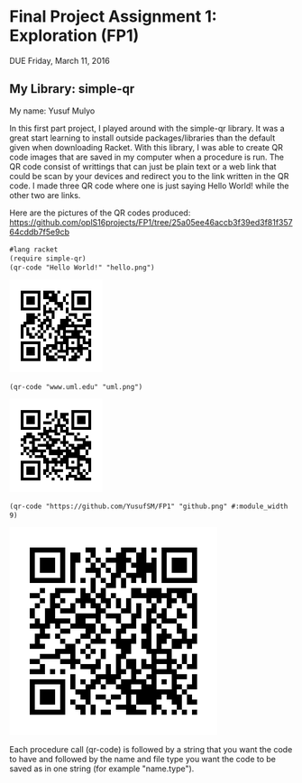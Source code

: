 # Final Project Assignment 1: Exploration (FP1)
DUE Friday, March 11, 2016

## My Library: simple-qr
My name: Yusuf Mulyo

In this first part project, I played around with the simple-qr library. It was a great start learning to install outside packages/libraries than the default given when downloading Racket. With this library, I was able to create QR code images that are saved in my computer when a procedure is run. The QR code consist of writtings that can just be plain text or a web link that could be scan by your devices and redirect you to the link written in the QR code. I made three QR code where one is just saying Hello World! while the other two are links.

Here are the pictures of the QR codes produced: https://github.com/oplS16projects/FP1/tree/25a05ee46accb3f39ed3f81f35764cddb7f5e9cb
```
#lang racket
(require simple-qr)
(qr-code "Hello World!" "hello.png")
```

![Example Query](https://raw.githubusercontent.com/oplS16projects/FP1/25a05ee46accb3f39ed3f81f35764cddb7f5e9cb/hello.png)

```
(qr-code "www.uml.edu" "uml.png")
```

![Example Query](https://github.com/YusufSM/FP1/blob/master/uml.png?raw=true)

```
(qr-code "https://github.com/YusufSM/FP1" "github.png" #:module_width 9)
```

![Example Query](https://github.com/YusufSM/FP1/blob/master/github.png?raw=true)

Each procedure call (qr-code) is followed by a string that you want the code to have and followed by the name and file type you want the code to be saved as in one string (for example "name.type").
